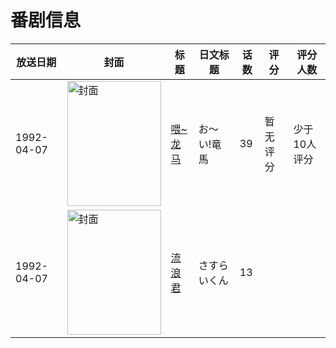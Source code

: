 # 番剧信息

|放送日期|封面|标题|日文标题|话数|评分|评分人数|
|---|---|---|---|---|---|---|
|1992-04-07|<img src="//lain.bgm.tv/pic/cover/c/f3/07/141719_LA40I.jpg" alt="封面" style="width:150px;height:200px;object-fit:cover;">|[喂~龙马](https://bangumi.tv/subject/141719)|お〜い!竜馬|39|暂无评分|少于10人评分|
|1992-04-07|<img src="//lain.bgm.tv/pic/cover/c/52/4b/315207_4H2bv.jpg" alt="封面" style="width:150px;height:200px;object-fit:cover;">|[流浪君](https://bangumi.tv/subject/315207)|さすらいくん|13|||
